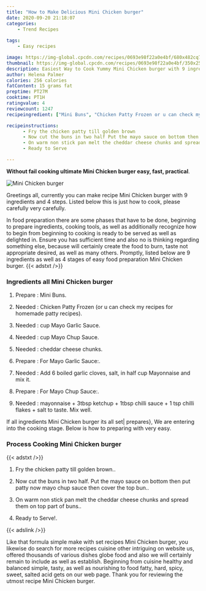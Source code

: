```yaml
---
title: "How to Make Delicious Mini Chicken burger"
date: 2020-09-20 21:18:07
categories:
    - Trend Recipes
    
tags:
    - Easy recipes

image: https://img-global.cpcdn.com/recipes/0693e98f22a0e4bf/680x482cq70/mini-chicken-burger-recipe-main-photo.jpg
thumbnail: https://img-global.cpcdn.com/recipes/0693e98f22a0e4bf/350x250cq70/mini-chicken-burger-recipe-main-photo.jpg
description: Easiest Way to Cook Yummy Mini Chicken burger with 9 ingredients and 4 stages of easy cooking.
author: Helena Palmer
calories: 256 calories
fatContent: 15 grams fat
preptime: PT27M
cooktime: PT1H
ratingvalue: 4
reviewcount: 1247
recipeingredient: ["Mini Buns", "Chicken Patty Frozen or u can check my recipes for homemade patty recipes", "cup Mayo Garlic Sauce", "cup Mayo Chup Sauce", "cheddar cheese chunks", "For Mayo Garlic Sauce", "Add 6 boiled garlic cloves salt in half cup Mayonnaise and mix it", "For Mayo Chup Sauce", "mayonnaise  3tbsp ketchup  1tbsp chilli sauce  1 tsp chilli flakes  salt to taste Mix well"]

recipeinstructions: 
      - Fry the chicken patty till golden brown 
      - Now cut the buns in two half Put the mayo sauce on bottom then put patty now mayo chup sauce then cover the top bun 
      - On warm non stick pan melt the cheddar cheese chunks and spread them on top part of buns 
      - Ready to Serve

---
```




**Without fail cooking ultimate Mini Chicken burger easy, fast, practical**. 


![Mini Chicken burger](https://img-global.cpcdn.com/recipes/0693e98f22a0e4bf/680x482cq70/mini-chicken-burger-recipe-main-photo.jpg "Mini Chicken burger")




Greetings all, currently you can make recipe Mini Chicken burger with 9 ingredients and 4 steps. Listed below this is just how to cook, please carefully very carefully.

In food preparation there are some phases that have to be done, beginning to prepare ingredients, cooking tools, as well as additionally recognize how to begin from beginning to cooking is ready to be served as well as delighted in. Ensure you has sufficient time and also no is thinking regarding something else, because will certainly create the food to burn, taste not appropriate desired, as well as many others. Promptly, listed below are 9 ingredients as well as 4 stages of easy food preparation Mini Chicken burger.
{{< adstxt />}}

### Ingredients all Mini Chicken burger


1. Prepare  : Mini Buns.

1. Needed  : Chicken Patty Frozen (or u can check my recipes for homemade patty recipes).

1. Needed  : cup Mayo Garlic Sauce.

1. Needed  : cup Mayo Chup Sauce.

1. Needed  : cheddar cheese chunks.

1. Prepare  : For Mayo Garlic Sauce:.

1. Needed  : Add 6 boiled garlic cloves, salt, in half cup Mayonnaise and mix it.

1. Prepare  : For Mayo Chup Sauce:.

1. Needed  : mayonnaise + 3tbsp ketchup + 1tbsp chilli sauce + 1 tsp chilli flakes + salt to taste. Mix well.



If all ingredients Mini Chicken burger its all set| prepares}, We are entering into the cooking stage. Below is how to preparing with very easy.

### Process Cooking Mini Chicken burger

{{< adstxt />}}


1. Fry the chicken patty till golden brown..



1. Now cut the buns in two half. Put the mayo sauce on bottom then put patty now mayo chup sauce then cover the top bun..



1. On warm non stick pan melt the cheddar cheese chunks and spread them on top part of buns..



1. Ready to Serve!.





{{< adslink />}}

Like that formula simple make with set recipes Mini Chicken burger, you likewise do search for more recipes cuisine other intriguing on website us, offered thousands of various dishes globe food and also we will certainly remain to include as well as establish. Beginning from cuisine healthy and balanced simple, tasty, as well as nourishing to food fatty, hard, spicy, sweet, salted acid gets on our web page. Thank you for reviewing the utmost recipe Mini Chicken burger.
